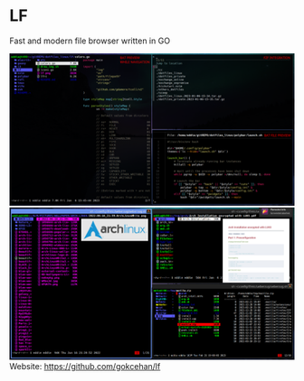 # LF

Fast and modern file browser written in GO

![LF](extensions/lf.png)
![LF](extensions/lf-2.png)
Website: https://github.com/gokcehan/lf 
